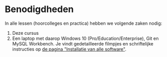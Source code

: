 # Benodigdheden

In alle lessen \(hoorcolleges en practica\) hebben we volgende zaken nodig:

1. Deze cursus
2. Een laptop met daarop Windows 10 \(Pro/Education/Enterprise\), Git en MySQL Workbench. Je vindt gedetailleerde filmpjes en schriftelijke instructies op [de pagina "Installatie van alle software"](../semester-1-databanken-intro/installatie-software.md).

